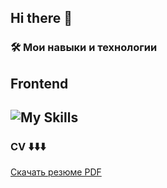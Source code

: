 ## Hi there 👋
### 🛠️ **Мои навыки и технологии**

## Frontend
![My Skills](https://skillicons.dev/icons?i=react,js,css,html,ts,vscode,redux,webpack,vite,jest,figma&perline=10)
---

### **CV** ⬇️⬇️⬇️   
[Скачать резюме PDF](https://drive.google.com/file/d/1PnkKLVcos2oh63fPGEJv6sFnvwKnko7p/view?usp=sharing)
